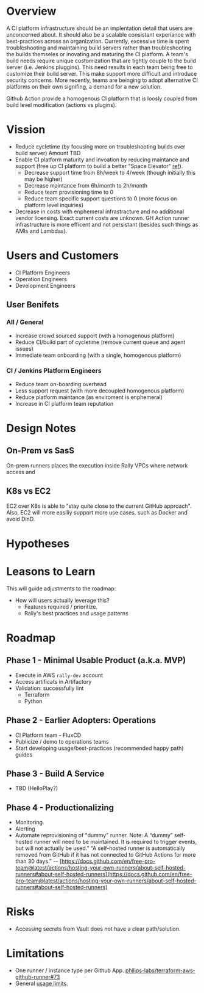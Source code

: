 # Overview

A CI platform infrastructure should be an implentation detail that users are unconcerned about. It should also be a scalable consistant experiance with best-practices across an organization. Currently, excessive time is spent troubleshooting and maintaining build servers rather than troubleshooting the builds themseles or inovating and maturing the CI platform. A team's build needs require unique customization that are tightly couple to the build server (i.e. Jenkins pluggins). This need results in each team being free to customize their build server. This make support more difficult and introduce security concerns. More recently, teams are beinging to adopt alternative CI platforms on their own signifing, a demand for a new solution.

Github Action provide a homogenous CI platform that is loosly coupled from build level modification (actions vs plugins).

# Vission
 - Reduce cycletime (by focusing more on troubleshooting builds over build server)
   Amount TBD
 - Enable CI platform maturity and invoation by reducing maintance and support (free up CI platform to build a better "Space Elevator" [ref](https://docs.google.com/presentation/d/17XkhdQtP1ThbOH_C8JYm0Zygsv0bhpPWIjnQX8BMeM4/edit#slide=id.gaad5158c7d_3_244)).
	- Decrease support time from 8h/week to 4/week (though initially this may be higher)
	- Decrease maintance from 6h/month to 2h/month
	- Reduce team provisioning time to 0
	- Reduce team specific support questions to 0 (more focus on platform level inquiries)
 - Decrease in costs with enphemeral infrastracture and no additional vendor licensing.
    Exact current costs are unknown. GH Action runner infrastructure is more efficent and not persistant (besides such things as AMIs and Lambdas).

# Users and Customers

 - CI Platform Engineers
 - Operation Engineers
 - Development Engineers

## User Benifets

### All / General

 - Increase crowd sourced support (with a homogenous platform)
 - Reduce CI/build part of cycletime (remove current queue and agent issues)
 - Immediate team onboarding (with a single, homogenous platform)

### CI / Jenkins Platform Engineers

 - Reduce team on-boarding overhead
 - Less support request (with more decoupled homogenous platform)
 - Reduce platform maintance (as enviroment is enphemeral)
 - Increase in CI platform team reputation

# Design Notes

## On-Prem vs SasS
On-prem runners places the execution inside Rally VPCs where network access and 

## K8s vs EC2
EC2 over K8s is able to "stay quite close to the current GitHub approach". Also, EC2 will more easiliy support more use cases,  such as Docker and avoid DinD.

# Hypotheses



# Leasons to Learn

This will guide adjustments to the roadmap:

 - How will users actually leverage this?
	 - Features required / prioritize.
	 - Rally's best practices and usage patterns

# Roadmap

## Phase 1 - Minimal Usable Product (a.k.a. MVP)

 - Execute in AWS `rally-dev` account
 - Access artificats in Artifactory
 - Validation: successfully lint
	 - Terraform 
	 - Python

## Phase 2 - Earlier Adopters: Operations

 - CI Platform team - FluxCD
 - Publicize / demo to operations teams
 - Start developing usage/best-practices (recommended happy path) guides

## Phase 3 - Build A Service

 - TBD (HelloPlay?)

## Phase 4 - Productionalizing

 - Monitoring
 - Alerting
 - Automate reprovisioning of "dummy" runner.
   Note: A “dummy” self-hosted runner will need to be maintained. It is required to trigger events, but will not actually be used.”  “A self-hosted runner is automatically removed from GitHub if it has not connected to GitHub Actions for more than 30 days.” -- [https://docs.github.com/en/free-pro-team@latest/actions/hosting-your-own-runners/about-self-hosted-runners#about-self-hosted-runners](https://docs.github.com/en/free-pro-team@latest/actions/hosting-your-own-runners/about-self-hosted-runners#about-self-hosted-runners)

# Risks

 - Accessing secrets from Vault does not have a clear path/solution.

# Limitations

 - One runner / instance type per Github App. [philips-labs/terraform-aws-github-runner#73](https://github.com/philips-labs/terraform-aws-github-runner/issues/73)
 - General [usage limits](https://docs.github.com/en/actions/hosting-your-own-runners/about-self-hosted-runners#usage-limits).
<!--stackedit_data:
eyJoaXN0b3J5IjpbNDYzNDY3MDY1LC00NDcyMDk4MjksMTk1ND
A3NzAxOCwxMjc2ODE0MDM0LC0xMzQ5NDIwOTE4XX0=
-->